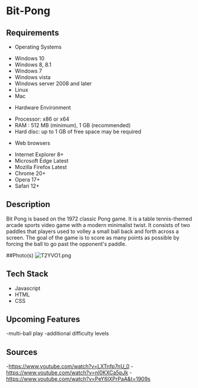 # Bit-Pong

## Requirements

* Operating Systems
- Windows 10
- Windows 8, 8.1
- Windows 7
- Windows vista
- Windows server 2008 and later
- Linux
- Mac
* Hardware Environment
- Processor: x86 or x64
- RAM : 512 MB (minimum), 1 GB (recommended)
- Hard disc: up to 1 GB of free space may be required
* Web browsers
- Internet Explorer 8+ 
- Microsoft Edge Latest 
- Mozilla Firefox Latest
- Chrome 20+
- Opera 17+
- Safari 12+

## Description
Bit Pong is based on the 1972 classic Pong game. It is a table tennis-themed arcade sports video game with a modern minimalist twist. It consists of two paddles that players used to volley a small ball back and forth across a screen. The goal of the game is to score as many points as possible by forcing the ball to go past the opponent's paddle.

##Photo(s)
<img src="https://imgpile.com/images/T2YVO1.png" alt="T2YVO1.png" border="0" />

## Tech Stack
* Javascript
* HTML
* CSS

## Upcoming Features
-multi-ball play
-additional difficulty levels

## Sources
-https://www.youtube.com/watch?v=LXTnfp7nU_0
-https://www.youtube.com/watch?v=nl0KXCa5pJk
-https://www.youtube.com/watch?v=PeY6lXPrPaA&t=1909s


